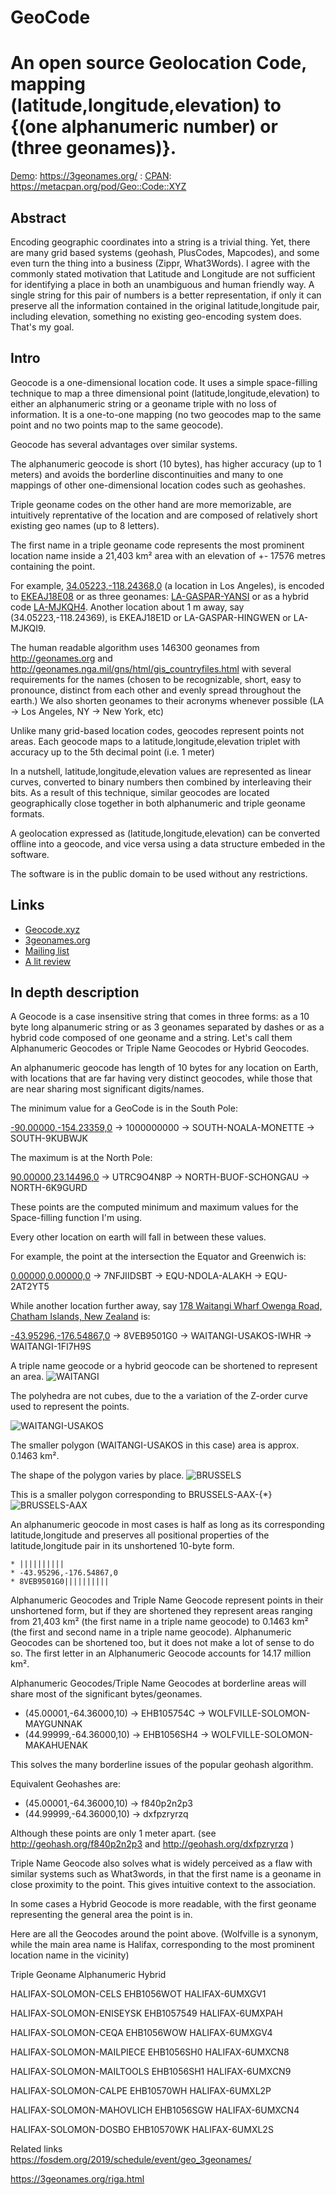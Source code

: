 # GeoCode
An open source Geolocation Code, mapping (latitude,longitude,elevation) to {(one alphanumeric number) or (three geonames)}.
==================

[Demo](https://3geonames.org/): https://3geonames.org/ : [CPAN](https://metacpan.org/pod/Geo::Code::XYZ): https://metacpan.org/pod/Geo::Code::XYZ 

## Abstract

Encoding geographic coordinates into a string is a trivial thing. 
Yet, there are many grid based systems (geohash, PlusCodes, Mapcodes), and some even turn the thing into a business (Zippr, What3Words). 
I agree with the commonly stated motivation that Latitude and Longitude are not sufficient for identifying a place in both an unambiguous and human friendly way. A single string for this pair of numbers is a better representation, if only it can preserve all the information contained in the original latitude,longitude pair, including elevation, something no existing geo-encoding system does. That's my goal.


## Intro

Geocode is a one-dimensional location code. It uses a simple space-filling technique to map a three dimensional point (latitude,longitude,elevation) to either an alphanumeric string or a geoname triple with no loss of information. It is a one-to-one mapping (no two geocodes map to the same point and no two points map to the same geocode).

Geocode has several advantages over similar systems. 

The alphanumeric geocode is short (10 bytes), has higher accuracy (up to 1 meters) and avoids the borderline discontinuities and many to one mappings of other one-dimensional location codes such as geohashes. 

Triple geoname codes on the other hand are more memorizable, are intuitively reprentative of the location and are composed of relatively short existing geo names (up to 8 letters).

The first name in a triple geoname code represents the most prominent location name inside a 21,403 km² area with an elevation of +- 17576 metres containing the point.

For example,  [34.05223,-118.24368,0](https://3geonames.org/34.05223,-118.24368,0) (a location in Los Angeles), is encoded to [EKEAJ18E08](https://3geonames.org/EKEAJ18E08) or as three geonames: [LA-GASPAR-YANSI](https://3geonames.org/LA-GASPAR-YANSI) or as a hybrid code [LA-MJKQH4](https://3geonames.org/LA-MJKQH4). Another location about 1 m away, say (34.05223,-118.24369), is EKEAJ18E1D or LA-GASPAR-HINGWEN or LA-MJKQI9.

The human readable algorithm uses 146300 geonames from http://geonames.org and http://geonames.nga.mil/gns/html/gis_countryfiles.html with several requirements for the names (chosen to be recognizable, short, easy to pronounce, distinct from each other and evenly spread throughout the earth.) We also shorten geonames to their acronyms whenever possible (LA -> Los Angeles, NY -> New York, etc)

Unlike many grid-based location codes, geocodes represent points not areas. Each geocode maps to a latitude,longitude,elevation triplet with accuracy up to the 5th decimal point (i.e. 1 meter)

In a nutshell, latitude,longitude,elevation values are represented as linear curves, converted to binary numbers then combined by interleaving their bits. As a result of this technique, similar geocodes are located geographically close together in both alphanumeric and triple geoname formats.

A geolocation expressed as (latitude,longitude,elevation) can be converted offline into a geocode, and vice versa using a data structure embeded in the software.

The software is in the public domain to be used without any restrictions.


Links
-----
 * [Geocode.xyz](https://geocode.xyz/)
 * [3geonames.org](https://3geonames.org/)
 * [Mailing list](https://groups.google.com/forum/#!forum/geocode)
 * [A lit review](https://github.com/eruci/geocode/wiki/Comparison-to-similar-systems)


In depth description
-----------
A Geocode is a case insensitive string that comes in three forms: as a 10 byte long alpanumeric string or as 3 geonames separated by dashes or as a hybrid code composed of one geoname and a string. Let's call them Alphanumeric Geocodes or Triple Name Geocodes or Hybrid Geocodes.

An alphanumeric geocode has length of 10 bytes for any location on Earth, with locations that are far having very distinct geocodes, while those that are near sharing most significant digits/names. 

The minimum value for a GeoCode is in the South Pole:

   [-90.00000,-154.23359,0](https://3geonames.org/-90.00000,-154.23359,0) -> 1000000000 -> SOUTH-NOALA-MONETTE -> SOUTH-9KUBWJK
    
The maximum is at the North Pole:

   [90.00000,23.14496,0](https://3geonames.org/90.00000,23.14496,0) -> UTRC9O4N8P -> NORTH-BUOF-SCHONGAU -> NORTH-6K9GURD
    
These points are the computed minimum and maximum values for the Space-filling function I'm using.

Every other location on earth will fall in between these values.

For example, the point at the intersection the Equator and Greenwich is:

   [0.00000,0.00000,0](https://3geonames.org/0.00000,0.00000,0) -> 7NFJIIDSBT -> EQU-NDOLA-ALAKH -> EQU-2AT2YT5
    
While another location further away, say [178 Waitangi Wharf Owenga Road, Chatham Islands, New Zealand](https://geocode.xyz/178%20Waitangi%20Wharf%20Owenga%20Road,%20Chatham%20Islands,%20Ch%20%20New%20Zealand) is:

   [-43.95296,-176.54867,0](https://3geonames.org/-43.95296,-176.54867) -> 8VEB9501G0 -> WAITANGI-USAKOS-IWHR -> WAITANGI-1FI7H9S
    
A triple name geocode or a hybrid geocode can be shortened to represent an area.
![WAITANGI](https://raw.githubusercontent.com/eruci/geocode/master/waitangi.png)

The polyhedra are not cubes, due to the a variation of the Z-order curve used to represent the points.

![WAITANGI-USAKOS](https://raw.githubusercontent.com/eruci/geocode/master/waitangi-usakos.png)

The smaller polygon (WAITANGI-USAKOS in this case) area is approx. 0.1463 km².

The shape of the polygon varies by place. 
![BRUSSELS](https://raw.githubusercontent.com/eruci/geocode/master/brussels.png)

This is a smaller polygon corresponding to BRUSSELS-AAX-{*}
![BRUSSELS-AAX](https://raw.githubusercontent.com/eruci/geocode/master/brussels-aax.png)

An alphanumeric geocode in most cases is half as long as its corresponding latitude,longitude and preserves all positional properties of the latitude,longitude pair in its unshortened 10-byte form. 

    * ||||||||||
    * -43.95296,-176.54867,0
    * 8VEB9501G0||||||||||

Alphanumeric Geocodes and Triple Name Geocode represent points in their unshortened form, but if they are shortened they represent areas ranging from 21,403 km² (the first name in a triple name geocode) to 0.1463 km² (the first and second name in a triple name geocode). Alphanumeric Geocodes can be shortened too, but it does not make a lot of sense to do so. The first letter in an Alphanumeric Geocode accounts for 14.17 million km².

Alphanumeric Geocodes/Triple Name Geocodes at borderline areas will share most of the significant bytes/geonames.
   * (45.00001,-64.36000,10) -> EHB105754C -> WOLFVILLE-SOLOMON-MAYGUNNAK
   * (44.99999,-64.36000,10) -> EHB1056SH4 -> WOLFVILLE-SOLOMON-MAKAHUENAK
   
This solves the many borderline issues of the popular geohash algorithm. 

Equivalent Geohashes are:
   * (45.00001,-64.36000,10) -> f840p2n2p3 
   * (44.99999,-64.36000,10) -> dxfpzryrzq 
   
Although these points are only 1 meter apart. (see http://geohash.org/f840p2n2p3  and http://geohash.org/dxfpzryrzq )

Triple Name Geocode also solves what is widely perceived as a flaw with similar systems such as What3words, in that the first name is a geoname in close proximity to the point. This gives intuitive context to the association. 

In some cases a Hybrid Geocode is more readable, with the first geoname representing the general area the point is in.

Here are all the Geocodes around the point above. (Wolfville is a synonym, while the main area name is Halifax, corresponding to the most prominent location name in the vicinity)

Triple Geoname	Alphanumeric	Hybrid

HALIFAX-SOLOMON-CELS	EHB1056WOT	HALIFAX-6UMXGV1

HALIFAX-SOLOMON-ENISEYSK	EHB1057549	HALIFAX-6UMXPAH

HALIFAX-SOLOMON-CEQA	EHB1056WOW	HALIFAX-6UMXGV4

HALIFAX-SOLOMON-MAILPIECE	EHB1056SH0	HALIFAX-6UMXCN8

HALIFAX-SOLOMON-MAILTOOLS	EHB1056SH1	HALIFAX-6UMXCN9

HALIFAX-SOLOMON-CALPE	EHB10570WH	HALIFAX-6UMXL2P

HALIFAX-SOLOMON-MAHOVLICH	EHB1056SGW	HALIFAX-6UMXCN4

HALIFAX-SOLOMON-DOSBO	EHB10570WK	HALIFAX-6UMXL2S

Related links	
https://fosdem.org/2019/schedule/event/geo_3geonames/

https://3geonames.org/riga.html
